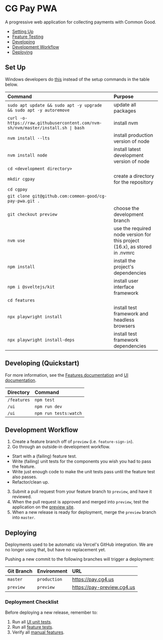 # CG Pay PWA

A progressive web application for collecting payments with Common Good. 

- [Setting Up](#setting-up)
- [Feature Testing](#feature-testing)
- [Developing](#development)
- [Development Workflow](#development-workflow)
- [Deploying](#deploying)

## Set Up

Windows developers do [this](https://docs.google.com/document/d/1d1pGjS5Z9sP_BgYYOFaVamekzxdeOWgg9lOAemVVQKU/edit) instead of the setup commands in the table below.

| Command | Purpose |
| :-- | :-- |
| `sudo apt update && sudo apt -y upgrade && sudo apt -y autoremove` | update all packages |
| `curl -o- https://raw.githubusercontent.com/nvm-sh/nvm/master/install.sh `<code>&#124;</code>` bash` | install nvm |
| `nvm install --lts` | install production version of node |
| `nvm install node` | install latest development version of node |
| `cd <development directory>` | |
| `mkdir cgpay` | create a directory for the repository |
| `cd cgpay` | |
| `git clone git@github.com:common-good/cg-pay-pwa.git .` | |
| `git checkout preview` | choose the development branch |
| `nvm use` | use the required node version for this project (16.x), as stored in .nvmrc |
| `npm install` | install the project's dependencies |
| `npm i @sveltejs/kit` | install user interface framework |
| `cd features` | |
| `npx playwright install` | install test framework and headless browsers |
| `npx playwright install-deps` | install test framework dependencies |

## Developing (Quickstart)

For more information, see the [Features documentation](/features) and [UI documentation](/ui).

| Directory | Command |
| :-- | :-- |
| `/features` | `npm test` |
| `/ui` | `npm run dev` |
| `/ui` | `npm run tests:watch` |

## Development Workflow

1. Create a feature branch off of `preview` (i.e. `feature-sign-in`).
2. Go through an outside-in development workflow.

- Start with a (failing) feature test.
- Write (failing) unit tests for the components you wish you had to pass the feature.
- Write just enough code to make the unit tests pass until the feature test also passes.
- Refactor/clean up.

3. Submit a pull request from your feature branch to `preview`, and have it reviewed.
4. When the pull request is approved and merged into `preview`, test the application on the [preview site](#deploying).
5. When a new release is ready for deployment, merge the `preview` branch into `master`.

## Deploying

Deployments used to be automatic via Vercel's GitHub integration. We are no longer using that, but have no replacement yet.

Pushing a new commit to the following branches will trigger a deployment:

| Git Branch | Environment | URL |
| :-- | :-- | :-- |
| `master` | `production` | https://pay.cg4.us |
| `preview` | `preview` | https://pay-preview.cg4.us |

### Deployment Checklist

Before deploying a new release, remember to:

1. Run all [UI unit tests](/ui).
2. Run all [feature tests](/features).
3. Verify all [manual features](/features).
